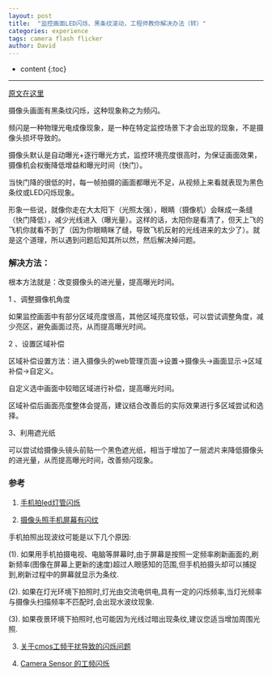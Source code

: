 ```yaml
---
layout: post
title:  "监控画面LED闪烁、黑条纹滚动，工程师教你解决办法（转）"
categories: experience
tags: camera flash flicker
author: David
---
```


* content
{:toc}

---

[原文在这里](https://www.163.com/dy/article/FOF48N6K053150JE.html)

摄像头画面有黑条纹闪烁，这种现象称之为频闪。

频闪是一种物理光电成像现象，是一种在特定监控场景下才会出现的现象，不是摄像头损坏导致的。

摄像头默认是自动曝光+逐行曝光方式，监控环境亮度很高时，为保证画面效果，摄像机会权衡降低增益和曝光时间（快门）。

当快门降的很低的时，每一帧拍摄的画面都曝光不足，从视频上来看就表现为黑色条纹或LED闪烁现象。

形象一些说，就像你走在大太阳下（光照太强），眼睛（摄像机）会眯成一条缝（快门降低），减少光线进入（曝光量）。这样的话，太阳你是看清了，但天上飞的飞机你就看不到了（因为你眼睛眯了缝，导致飞机反射的光线进来的太少了）。就是这个道理，所以遇到问题后知其所以然，然后解决掉问题。

### 解决方法：

根本方法就是：改变摄像头的进光量，提高曝光时间。

1 、调整摄像机角度

如果监控画面中有部分区域亮度很高，其他区域亮度较低，可以尝试调整角度，减少亮区，避免画面过亮，从而提高曝光时间。

2 、设置区域补偿

区域补偿设置方法：进入摄像头的web管理页面->设置->摄像头->画面显示->区域补偿->自定义。

自定义选中画面中较暗区域进行补偿，提高曝光时间。

区域补偿后画面亮度整体会提高，建议结合改善后的实际效果进行多区域尝试和选择。

3、利用遮光纸

可以尝试给摄像头镜头前贴一个黑色遮光纸，相当于增加了一层滤片来降低摄像头的进光量，从而提高曝光时间，改善频闪现象。


### 参考

1. [手机拍led灯管闪烁](https://www.anhuilife.com/ce/%E6%89%8B%E6%9C%BA%E6%8B%8Dled%E7%81%AF%E7%AE%A1%E9%97%AA%E7%83%81.html)

2. [摄像头照手机屏幕有闪纹](http://www.eeq8.com/sj/uyimjkunjxjtunekwkucjnecuyjijwuyibweunwmjtunwiinuyibjiuiiceeucwewi/)

手机拍照出现波纹可能是以下几个原因:

(1). 如果用手机拍摄电视、电脑等屏幕时,由于屏幕是按照一定频率刷新画面的,刷新频率(图像在屏幕上更新的速度)超过人眼感知的范围,但手机拍摄头却可以捕捉到,刷新过程中的屏幕就显示为条纹.

(2). 如果在灯光环境下拍照时,灯光由交流电供电,具有一定的闪烁频率,当灯光频率与摄像头扫描频率不匹配时,会出现水波纹现象.

(3). 如果夜景环境下拍照时,也可能因为光线过暗出现条纹,建议您适当增加周围光照.

3. [关于cmos工频干扰导致的闪烁问题](https://blog.csdn.net/weixin_41944449/article/details/94296676)

4. [Camera Sensor 的工频闪烁](https://blog.csdn.net/lz0499/article/details/109343383)